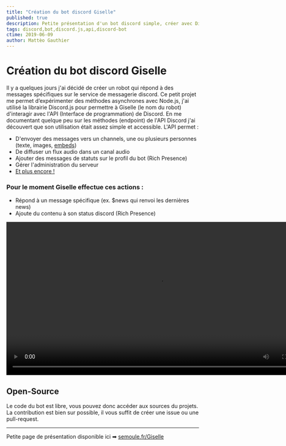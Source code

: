 ```yaml
---
title: "Création du bot discord Giselle"
published: true
description: Petite présentation d'un bot discord simple, créer avec Discord.js
tags: discord,bot,discord.js,api,discord-bot
ctime: 2019-06-09
author: Mattèo Gauthier
---
```

# Création du bot discord Giselle

Il y a quelques jours j'ai décidé de créer un robot qui répond à des messages spécifiques sur le service de messagerie discord. Ce petit projet me permet d’expérimenter  des méthodes asynchrones avec Node.js, j'ai utilisé la librairie Discord.js pour permettre à Giselle (le nom du robot) d'interagir avec l'API (Interface de programmation) de Discord. En me documentant quelque peu sur les méthodes (endpoint) de l'API Discord j'ai découvert que son utilisation était assez simple et accessible. L'API permet :

- D'envoyer des messages vers un channels, une ou plusieurs personnes (texte, images, [embeds](https://discordapp.com/developers/docs/resources/channel#embed-object))
- De diffuser un flux audio dans un canal audio
- Ajouter des messages de statuts sur le profil du bot (Rich Presence)
- Gérer l'administration du serveur
- [Et plus encore !](https://discordapp.com/developers/docs/)

### Pour le moment Giselle effectue ces actions :

- Répond à un message spécifique (ex. $news qui renvoi les dernières news)
- Ajoute du contenu à son status discord (Rich Presence)

<video controls width="800">
    <source src="https://semoule.fr/Giselle/res/DiscordDemo.mp4"
            type="video/mp4">
</video>

## Open-Source

Le code du bot est libre, vous pouvez donc accéder aux sources du projets. La contribution est bien sur possible, il vous suffit de créer une issue ou une pull-request.

---

Petite page de présentation disponible ici ➡ [semoule.fr/Giselle](https://semoule.fr/Giselle)